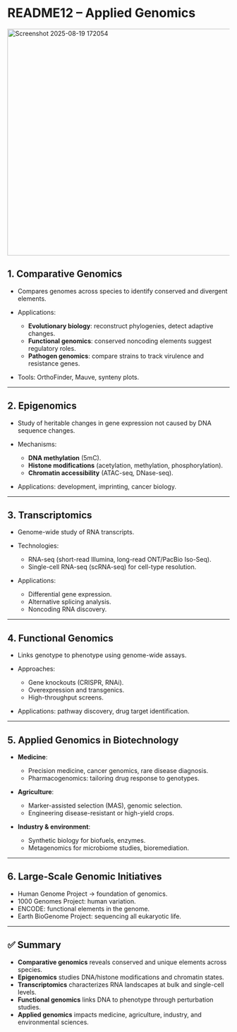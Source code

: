 # README12 – Applied Genomics

<img width="640" height="514" alt="Screenshot 2025-08-19 172054" src="https://github.com/user-attachments/assets/d7894f34-0a4f-4e1f-9849-61ee4f870cf3" />

## 1. Comparative Genomics

* Compares genomes across species to identify conserved and divergent elements.
* Applications:

  * **Evolutionary biology**: reconstruct phylogenies, detect adaptive changes.
  * **Functional genomics**: conserved noncoding elements suggest regulatory roles.
  * **Pathogen genomics**: compare strains to track virulence and resistance genes.
* Tools: OrthoFinder, Mauve, synteny plots.

---

## 2. Epigenomics

* Study of heritable changes in gene expression not caused by DNA sequence changes.
* Mechanisms:

  * **DNA methylation** (5mC).
  * **Histone modifications** (acetylation, methylation, phosphorylation).
  * **Chromatin accessibility** (ATAC-seq, DNase-seq).
* Applications: development, imprinting, cancer biology.

---

## 3. Transcriptomics

* Genome-wide study of RNA transcripts.
* Technologies:

  * RNA-seq (short-read Illumina, long-read ONT/PacBio Iso-Seq).
  * Single-cell RNA-seq (scRNA-seq) for cell-type resolution.
* Applications:

  * Differential gene expression.
  * Alternative splicing analysis.
  * Noncoding RNA discovery.

---

## 4. Functional Genomics

* Links genotype to phenotype using genome-wide assays.
* Approaches:

  * Gene knockouts (CRISPR, RNAi).
  * Overexpression and transgenics.
  * High-throughput screens.
* Applications: pathway discovery, drug target identification.

---

## 5. Applied Genomics in Biotechnology

* **Medicine**:

  * Precision medicine, cancer genomics, rare disease diagnosis.
  * Pharmacogenomics: tailoring drug response to genotypes.
* **Agriculture**:

  * Marker-assisted selection (MAS), genomic selection.
  * Engineering disease-resistant or high-yield crops.
* **Industry & environment**:

  * Synthetic biology for biofuels, enzymes.
  * Metagenomics for microbiome studies, bioremediation.

---

## 6. Large-Scale Genomic Initiatives

* Human Genome Project → foundation of genomics.
* 1000 Genomes Project: human variation.
* ENCODE: functional elements in the genome.
* Earth BioGenome Project: sequencing all eukaryotic life.

---

## ✅ Summary

* **Comparative genomics** reveals conserved and unique elements across species.
* **Epigenomics** studies DNA/histone modifications and chromatin states.
* **Transcriptomics** characterizes RNA landscapes at bulk and single-cell levels.
* **Functional genomics** links DNA to phenotype through perturbation studies.
* **Applied genomics** impacts medicine, agriculture, industry, and environmental sciences.
